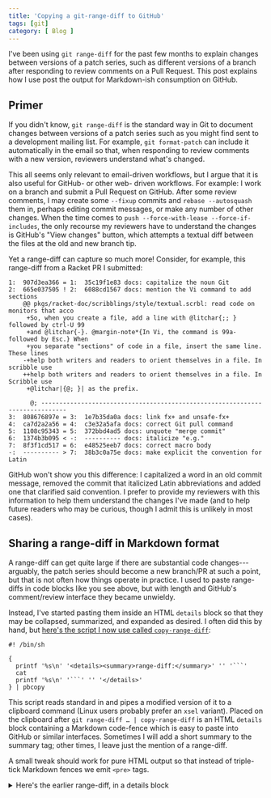 ```yaml
---
title: 'Copying a git-range-diff to GitHub'
tags: [git]
category: [ Blog ]
---
```


I've been using `git range-diff` for the past few months to explain changes
between versions of a patch series, such as different versions of a branch after
responding to review comments on a Pull Request. This post explains how I use
post the output for Markdown-ish consumption on GitHub.

## Primer

If you didn't know, `git range-diff` is the standard way in Git to document
changes between versions of a patch series such as you might find sent to a
development mailing list. For example, `git format-patch` can include it
automatically in the email so that, when responding to review comments with a
new version, reviewers understand what's changed.

This all seems only relevant to email-driven workflows, but I argue that it is
also useful for GitHub- or other web- driven workflows. For example: I work on a
branch and submit a Pull Request on GitHub. After some review comments, I may
create some `--fixup` commits and `rebase --autosquash` them in, perhaps editing
commit messages, or make any number of other changes. When the time comes to
`push --force-with-lease --force-if-includes`, the only recourse my reviewers
have to understand the changes is GitHub's "View changes" button, which attempts
a textual diff between the files at the old and new branch tip.

Yet a range-diff can capture so much more! Consider, for example, this
range-diff from a Racket PR I submitted:

```
1:  907d3ea366 = 1:  35c19f1e83 docs: capitalize the noun Git
2:  665e037505 ! 2:  6088cd1567 docs: mention the Vi command to add sections
    @@ pkgs/racket-doc/scribblings/style/textual.scrbl: read code on monitors that acco
     +So, when you create a file, add a line with @litchar{;; } followed by ctrl-U 99
     +and @litchar{-}. @margin-note*{In Vi, the command is 99a- followed by Esc.} When
     +you separate "sections" of code in a file, insert the same line. These lines
    -+help both writers and readers to orient themselves in a file. In scribble use
    ++help both writers and readers to orient themselves in a file. In Scribble use
     +@litchar|{@; }| as the prefix.

      @; -----------------------------------------------------------------------------
3:  808676897e = 3:  1e7b35da0a docs: link fx+ and unsafe-fx+
4:  ca7d2a2a56 = 4:  c3e32a5afa docs: correct Git pull command
5:  1108c95343 = 5:  372bbd4ad5 docs: unquote "merge commit"
6:  1374b3b095 < -:  ---------- docs: italicize "e.g."
7:  8f3f1cd517 = 6:  e48525eeb7 docs: correct macro body
-:  ---------- > 7:  38b3c0a75e docs: make explicit the convention for Latin
```

GitHub won't show you this difference: I capitalized a word in an old commit
message, removed the commit that italicized Latin abbreviations and added one
that clarified said convention. I prefer to provide my reviewers with this
information to help them understand the changes I've made (and to help future
readers who may be curious, though I admit this is unlikely in most cases).

## Sharing a range-diff in Markdown format

A range-diff can get quite large if there are substantial code
changes---arguably, the patch series should become a new branch/PR at such a
point, but that is not often how things operate in practice. I used to paste
range-diffs in code blocks like you see above, but with length and GitHub's
comment/review interface they became unwieldy.

Instead, I've started pasting them inside an HTML `details` block so that they
may be collapsed, summarized, and expanded as desired. I often did this by hand,
but [here's the script I now use called `copy-range-diff`](https://github.com/benknoble/Dotfiles/blob/master/links/bin/copy-range-diff):

```
#! /bin/sh

{
  printf '%s\n' '<details><summary>range-diff:</summary>' '' '```'
  cat
  printf '%s\n' '```' '' '</details>'
} | pbcopy
```

This script reads standard in and pipes a modified version of it to a clipboard
command (Linux users probably prefer an `xsel` variant). Placed on the clipboard
after `git range-diff … | copy-range-diff` is an HTML `details` block containing
a Markdown code-fence which is easy to paste into GitHub or similar interfaces.
Sometimes I will add a short summary to the summary tag; other times, I leave
just the mention of a range-diff.

A small tweak should work for pure HTML output so that instead of triple-tick
Markdown fences we emit `<pre>` tags.

<details><summary>Here's the earlier range-diff, in a details block</summary>

<!-- For some reason, Jekyll doesn't know how to process Markdown fences here,
     so trick it with HTML. -->

<pre class="highlight">
<code>1:  907d3ea366 = 1:  35c19f1e83 docs: capitalize the noun Git
2:  665e037505 ! 2:  6088cd1567 docs: mention the Vi command to add sections
    @@ pkgs/racket-doc/scribblings/style/textual.scrbl: read code on monitors that acco
     +So, when you create a file, add a line with @litchar{;; } followed by ctrl-U 99
     +and @litchar{-}. @margin-note*{In Vi, the command is 99a- followed by Esc.} When
     +you separate "sections" of code in a file, insert the same line. These lines
    -+help both writers and readers to orient themselves in a file. In scribble use
    ++help both writers and readers to orient themselves in a file. In Scribble use
     +@litchar|{@; }| as the prefix.

      @; -----------------------------------------------------------------------------
3:  808676897e = 3:  1e7b35da0a docs: link fx+ and unsafe-fx+
4:  ca7d2a2a56 = 4:  c3e32a5afa docs: correct Git pull command
5:  1108c95343 = 5:  372bbd4ad5 docs: unquote "merge commit"
6:  1374b3b095 < -:  ---------- docs: italicize "e.g."
7:  8f3f1cd517 = 6:  e48525eeb7 docs: correct macro body
-:  ---------- > 7:  38b3c0a75e docs: make explicit the convention for Latin</code>
</pre>

</details>
